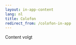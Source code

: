 ```yaml
---
layout: in-app-content
lang: nl
title: Colofon
redirect_from: /colofon-in-app
---
```

Content volgt
